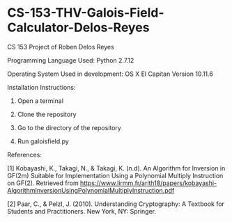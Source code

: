 # CS-153-THV-Galois-Field-Calculator-Delos-Reyes
CS 153 Project of Roben Delos Reyes

Programming Language Used: Python 2.7.12

Operating System Used in development: OS X El Capitan Version 10.11.6

Installation Instructions:

1. Open a terminal

2. Clone the repository

3. Go to the directory of the repository

4. Run galoisfield.py

References:

[1] Kobayashi, K., Takagi, N., & Takagi, K. (n.d). An Algorithm for Inversion in GF(2m) Suitable for Implementation Using a Polynomial Multiply Instruction on GF(2). Retrieved from https://www.lirmm.fr/arith18/papers/kobayashi-AlgorithmInversionUsingPolynomialMultiplyInstruction.pdf

[2] Paar, C., & Pelzl, J. (2010). Understanding Cryptography: A Textbook for Students and Practitioners.
New York, NY: Springer.
